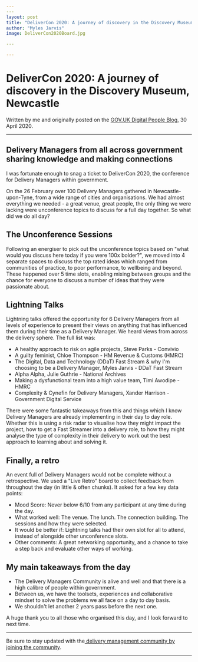 ```yaml
---
​---
layout: post
title: "DeliverCon 2020: A journey of discovery in the Discovery Museum, Newcastle"
author: "Myles Jarvis"
image: DeliverCon2020Board.jpg

​---

---
```


# DeliverCon 2020: A journey of discovery in the Discovery Museum, Newcastle

Written by me and originally posted on the [GOV.UK Digital People Blog](https://digitalpeople.blog.gov.uk/2020/04/30/delivercon-2020-a-journey-of-discovery-in-the-discovery-museum-newcastle/), 30 April 2020.

_______

## Delivery Managers from all across government sharing knowledge and making connections

I was fortunate enough to snag a ticket to DeliverCon 2020, the conference for Delivery Managers within government.

On the 26 February over 100 Delivery  Managers gathered in Newcastle-upon-Tyne, from a wide range of cities  and organisations. We had almost everything we needed - a great venue,  great people, the only thing we were lacking were unconference topics to discuss for a full day together. So what did we do all day?

## **The Unconference Sessions**

Following an energiser to pick out the unconference topics based on "what would you discuss here today if you  were 100x bolder?", we moved into 4 separate spaces to discuss the top  rated ideas which ranged from communities of practice, to poor performance, to wellbeing and beyond. These happened over 5 time slots,  enabling mixing between groups and the chance for everyone to discuss a  number of ideas that they were passionate about.

## **Lightning Talks**

Lightning talks offered the  opportunity for 6 Delivery Managers from all levels of experience to  present their views on anything that has influenced them during their  time as a Delivery Manager. We heard views from across the delivery  sphere. The full list was:

- A healthy approach to risk on agile projects, Steve Parks - Convivio 
- A guilty feminist, Chloe Thompson - HM Revenue & Customs (HMRC)
- The Digital, Data and Technology (DDaT) Fast Stream & why I'm choosing to be a  Delivery Manager, Myles Jarvis - DDaT Fast Stream
- Alpha Alpha, Julie Guthrie - National Archives
- Making a dysfunctional team into a high value team, Timi Awodipe - HMRC
- Complexity & Cynefin for Delivery Managers, Xander Harrison - Government Digital Service 

There were some fantastic takeaways  from this and things which I know Delivery Managers are already  implementing in their day to day role. Whether this is using a risk  radar to visualise how they might impact the project, how to get a Fast Streamer into a delivery role, to how they might analyse the type of  complexity in their delivery to work out the best approach to learning  about and solving it.

## **Finally, a retro**

An event full of Delivery Managers  would not be complete without a retrospective. We used a "Live Retro"  board to collect feedback from throughout the day (in little & often chunks). It asked for a few key data points:

- Mood Score: Never below 6/10 from any participant at any time during the day.
- What worked well: The venue. The lunch. The connection building. The sessions and how they were selected.
- It would be better if: Lightning talks had their own slot for all to attend, instead of alongside other unconference slots.
- Other comments: A great networking opportunity, and a chance to take a step back and evaluate other ways of working.

## **My main takeaways from the day**

- The Delivery Managers Community is alive and well and that there is a high calibre of people within government.
- Between us, we have the toolsets, experiences and collaborative mindset to solve the problems we all face on a day to day basis.
- We shouldn't let another 2 years pass before the next one.

A huge thank you to all those who organised this day, and I look forward to next time.

________

Be sure to stay updated with the[ delivery management community by joining the community](https://www.gov.uk/service-manual/communities/agile-delivery-community).

_______

